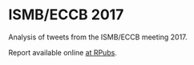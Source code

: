 # ISMB/ECCB 2017
Analysis of tweets from the ISMB/ECCB meeting 2017.

Report available online [at RPubs](http://rpubs.com/neilfws/295865).
